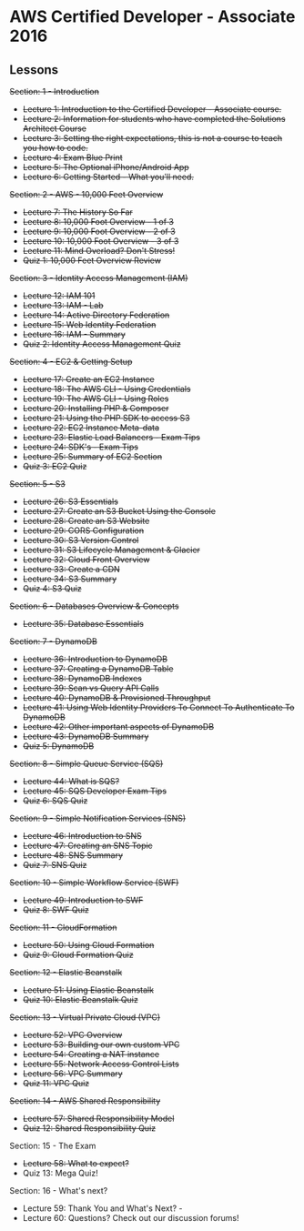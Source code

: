 # AWS Certified Developer - Associate 2016
## Lessons
~~Section: 1 - Introduction~~
- ~~Lecture 1: Introduction to the Certified Developer - Associate course.~~
- ~~Lecture 2: Information for students who have completed the Solutions Architect Course~~
- ~~Lecture 3: Setting the right expectations, this is not a course to teach you how to code.~~
- ~~Lecture 4: Exam Blue Print~~
- ~~Lecture 5: The Optional iPhone/Android App~~
- ~~Lecture 6: Getting Started - What you'll need.~~

~~Section: 2 - AWS - 10,000 Feet Overview~~
- ~~Lecture 7: The History So Far~~
- ~~Lecture 8: 10,000 Foot Overview - 1 of 3~~
- ~~Lecture 9: 10,000 Foot Overview - 2 of 3~~
- ~~Lecture 10: 10,000 Foot Overview - 3 of 3~~
- ~~Lecture 11: Mind Overload? Don't Stress!~~
- ~~Quiz 1: 10,000 Feet Overview Review~~

~~Section: 3 - Identity Access Management (IAM)~~
- ~~Lecture 12: IAM 101~~
- ~~Lecture 13: IAM - Lab~~
- ~~Lecture 14: Active Directory Federation~~
- ~~Lecture 15: Web Identity Federation~~
- ~~Lecture 16: IAM - Summary~~
- ~~Quiz 2: Identity Access Management Quiz~~

~~Section: 4 - EC2 & Getting Setup~~
- ~~Lecture 17: Create an EC2 Instance~~
- ~~Lecture 18: The AWS CLI - Using Credentials~~
- ~~Lecture 19: The AWS CLI - Using Roles~~
- ~~Lecture 20: Installing PHP & Composer~~
- ~~Lecture 21: Using the PHP SDK to access S3~~
- ~~Lecture 22: EC2 Instance Meta-data~~
- ~~Lecture 23: Elastic Load Balancers - Exam Tips~~
- ~~Lecture 24: SDK's - Exam Tips~~
- ~~Lecture 25: Summary of EC2 Section~~
- ~~Quiz 3: EC2 Quiz~~

~~Section: 5 - S3~~
- ~~Lecture 26: S3 Essentials~~
- ~~Lecture 27: Create an S3 Bucket Using the Console~~
- ~~Lecture 28: Create an S3 Website~~
- ~~Lecture 29: CORS Configuration~~
- ~~Lecture 30: S3 Version Control~~
- ~~Lecture 31: S3 Lifecycle Management & Glacier~~
- ~~Lecture 32: Cloud Front Overview~~
- ~~Lecture 33: Create a CDN~~
- ~~Lecture 34: S3 Summary~~
- ~~Quiz 4: S3 Quiz~~

~~Section: 6 - Databases Overview & Concepts~~
- ~~Lecture 35: Database Essentials~~

~~Section: 7 - DynamoDB~~
- ~~Lecture 36: Introduction to DynamoDB~~
- ~~Lecture 37: Creating a DynamoDB Table~~
- ~~Lecture 38: DynamoDB Indexes~~
- ~~Lecture 39: Scan vs Query API Calls~~
- ~~Lecture 40: DynamoDB & Provisioned Throughput~~
- ~~Lecture 41: Using Web Identity Providers To Connect To Authenticate To DynamoDB~~
- ~~Lecture 42: Other important aspects of DynamoDB~~
- ~~Lecture 43: DynamoDB Summary~~
- ~~Quiz 5: DynamoDB~~

~~Section: 8 - Simple Queue Service (SQS)~~
- ~~Lecture 44: What is SQS?~~
- ~~Lecture 45: SQS Developer Exam Tips~~
- ~~Quiz 6: SQS Quiz~~

~~Section: 9 - Simple Notification Services (SNS)~~
- ~~Lecture 46: Introduction to SNS~~
- ~~Lecture 47: Creating an SNS Topic~~
- ~~Lecture 48: SNS Summary~~
- ~~Quiz 7: SNS Quiz~~

~~Section: 10 - Simple Workflow Service (SWF)~~
- ~~Lecture 49: Introduction to SWF~~
- ~~Quiz 8: SWF Quiz~~

~~Section: 11 - CloudFormation~~
- ~~Lecture 50: Using Cloud Formation~~
- ~~Quiz 9: Cloud Formation Quiz~~

~~Section: 12 - Elastic Beanstalk~~
- ~~Lecture 51: Using Elastic Beanstalk~~
- ~~Quiz 10: Elastic Beanstalk Quiz~~

~~Section: 13 - Virtual Private Cloud (VPC)~~
- ~~Lecture 52: VPC Overview~~
- ~~Lecture 53: Building our own custom VPC~~
- ~~Lecture 54: Creating a NAT instance~~
- ~~Lecture 55: Network Access Control Lists~~
- ~~Lecture 56: VPC Summary~~
- ~~Quiz 11: VPC Quiz~~

~~Section: 14 - AWS Shared Responsibility~~
- ~~Lecture 57: Shared Responsibility Model~~
- ~~Quiz 12: Shared Responsibility Quiz~~

Section: 15 - The Exam
- ~~Lecture 58: What to expect?~~
- Quiz 13: Mega Quiz!

Section: 16 - What's next?
- Lecture 59: Thank You and What's Next? -
- Lecture 60: Questions? Check out our discussion forums!

